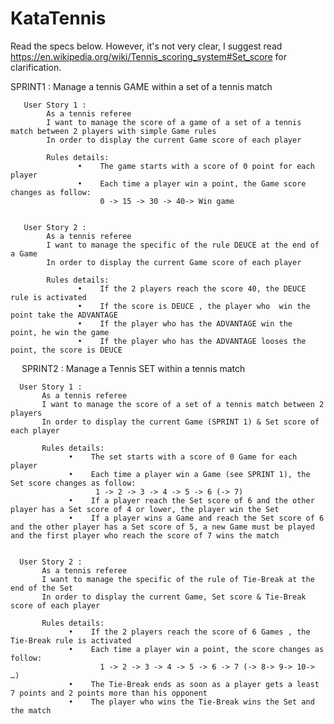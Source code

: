 # KataTennis

Read the specs below. However, it's not very clear, I suggest read https://en.wikipedia.org/wiki/Tennis_scoring_system#Set_score for clarification.

SPRINT1 :   Manage a tennis GAME within a set of a tennis match
   
       User Story 1 :
            As a tennis referee
            I want to manage the score of a game of a set of a tennis match between 2 players with simple Game rules
            In order to display the current Game score of each player
 
            Rules details:
                   •    The game starts with a score of 0 point for each player
                   •    Each time a player win a point, the Game score changes as follow:
                        0 -> 15 -> 30 -> 40-> Win game
 

       User Story 2 :
            As a tennis referee
            I want to manage the specific of the rule DEUCE at the end of a Game
            In order to display the current Game score of each player
 
            Rules details:
                   •    If the 2 players reach the score 40, the DEUCE rule is activated
                   •    If the score is DEUCE , the player who  win the point take the ADVANTAGE
                   •    If the player who has the ADVANTAGE win the  point, he win the game
                   •    If the player who has the ADVANTAGE looses the point, the score is DEUCE
 							
 
SPRINT2 : Manage a Tennis SET within a tennis match
       
      User Story 1 :
           As a tennis referee
           I want to manage the score of a set of a tennis match between 2 players
           In order to display the current Game (SPRINT 1) & Set score of each player
 
           Rules details:
                 •    The set starts with a score of 0 Game for each player
                 •    Each time a player win a Game (see SPRINT 1), the Set score changes as follow:
                       1 -> 2 -> 3 -> 4 -> 5 -> 6 (-> 7)
                 •    If a player reach the Set score of 6 and the other player has a Set score of 4 or lower, the player win the Set
                 •    If a player wins a Game and reach the Set score of 6 and the other player has a Set score of 5, a new Game must be played and the first player who reach the score of 7 wins the match
 
 
      User Story 2 :
           As a tennis referee
           I want to manage the specific of the rule of Tie-Break at the end of the Set
           In order to display the current Game, Set score & Tie-Break score of each player
 
           Rules details:
                 •    If the 2 players reach the score of 6 Games , the Tie-Break rule is activated
                 •    Each time a player win a point, the score changes as follow:
                        1 -> 2 -> 3 -> 4 -> 5 -> 6 -> 7 (-> 8-> 9-> 10-> …)
                 •    The Tie-Break ends as soon as a player gets a least 7 points and 2 points more than his opponent
                 •    The player who wins the Tie-Break wins the Set and the match

